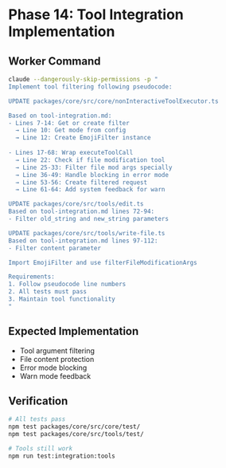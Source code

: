 # Phase 14: Tool Integration Implementation

## Worker Command
```bash
claude --dangerously-skip-permissions -p "
Implement tool filtering following pseudocode:

UPDATE packages/core/src/core/nonInteractiveToolExecutor.ts

Based on tool-integration.md:
- Lines 7-14: Get or create filter
  → Line 10: Get mode from config
  → Line 12: Create EmojiFilter instance
  
- Lines 17-68: Wrap executeToolCall
  → Line 22: Check if file modification tool
  → Line 25-33: Filter file mod args specially
  → Line 36-49: Handle blocking in error mode
  → Line 53-56: Create filtered request
  → Line 61-64: Add system feedback for warn

UPDATE packages/core/src/tools/edit.ts
Based on tool-integration.md lines 72-94:
- Filter old_string and new_string parameters

UPDATE packages/core/src/tools/write-file.ts
Based on tool-integration.md lines 97-112:
- Filter content parameter

Import EmojiFilter and use filterFileModificationArgs

Requirements:
1. Follow pseudocode line numbers
2. All tests must pass
3. Maintain tool functionality
"
```

## Expected Implementation
- Tool argument filtering
- File content protection
- Error mode blocking
- Warn mode feedback

## Verification
```bash
# All tests pass
npm test packages/core/src/core/test/
npm test packages/core/src/tools/test/

# Tools still work
npm run test:integration:tools
```
